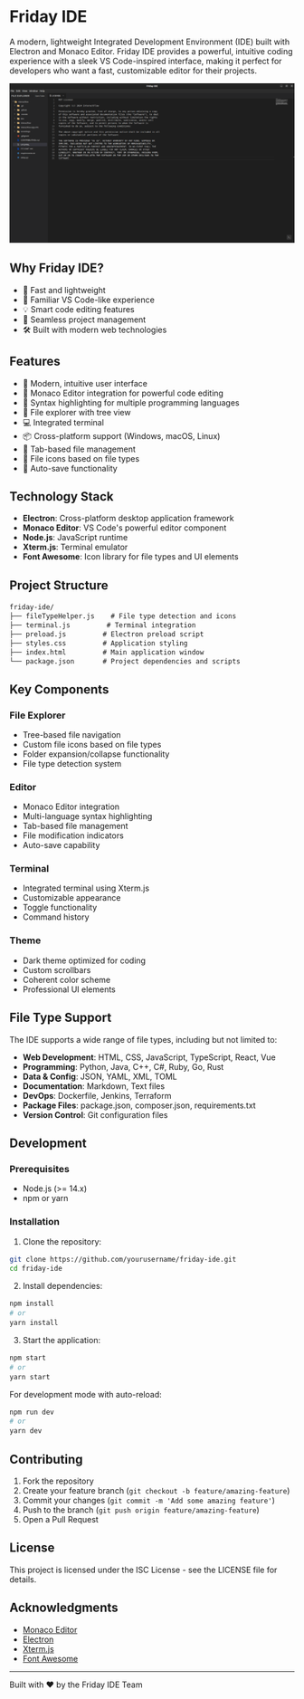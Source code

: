 # Friday IDE

A modern, lightweight Integrated Development Environment (IDE) built with Electron and Monaco Editor. Friday IDE provides a powerful, intuitive coding experience with a sleek VS Code-inspired interface, making it perfect for developers who want a fast, customizable editor for their projects.

![Friday IDE Screenshot](./screenshots/intro.png)

## Why Friday IDE?

- 🚀 Fast and lightweight
- 🎯 Familiar VS Code-like experience
- 💡 Smart code editing features
- 🔄 Seamless project management
- 🛠 Built with modern web technologies

## Features

- 🌟 Modern, intuitive user interface
- 📝 Monaco Editor integration for powerful code editing
- 🎨 Syntax highlighting for multiple programming languages
- 🌳 File explorer with tree view
- 💻 Integrated terminal
- 📦 Cross-platform support (Windows, macOS, Linux)
- 🎯 Tab-based file management
- 🎨 File icons based on file types
- 💾 Auto-save functionality

## Technology Stack

- **Electron**: Cross-platform desktop application framework
- **Monaco Editor**: VS Code's powerful editor component
- **Node.js**: JavaScript runtime
- **Xterm.js**: Terminal emulator
- **Font Awesome**: Icon library for file types and UI elements

## Project Structure

```
friday-ide/
├── fileTypeHelper.js    # File type detection and icons
├── terminal.js         # Terminal integration
├── preload.js         # Electron preload script
├── styles.css         # Application styling
├── index.html         # Main application window
└── package.json       # Project dependencies and scripts
```

## Key Components

### File Explorer
- Tree-based file navigation
- Custom file icons based on file types
- Folder expansion/collapse functionality
- File type detection system

### Editor
- Monaco Editor integration
- Multi-language syntax highlighting
- Tab-based file management
- File modification indicators
- Auto-save capability

### Terminal
- Integrated terminal using Xterm.js
- Customizable appearance
- Toggle functionality
- Command history

### Theme
- Dark theme optimized for coding
- Custom scrollbars
- Coherent color scheme
- Professional UI elements

## File Type Support

The IDE supports a wide range of file types, including but not limited to:

- **Web Development**: HTML, CSS, JavaScript, TypeScript, React, Vue
- **Programming**: Python, Java, C++, C#, Ruby, Go, Rust
- **Data & Config**: JSON, YAML, XML, TOML
- **Documentation**: Markdown, Text files
- **DevOps**: Dockerfile, Jenkins, Terraform
- **Package Files**: package.json, composer.json, requirements.txt
- **Version Control**: Git configuration files

## Development

### Prerequisites

- Node.js (>= 14.x)
- npm or yarn

### Installation

1. Clone the repository:
```bash
git clone https://github.com/yourusername/friday-ide.git
cd friday-ide
```

2. Install dependencies:
```bash
npm install
# or
yarn install
```

3. Start the application:
```bash
npm start
# or
yarn start
```

For development mode with auto-reload:
```bash
npm run dev
# or
yarn dev
```

## Contributing

1. Fork the repository
2. Create your feature branch (`git checkout -b feature/amazing-feature`)
3. Commit your changes (`git commit -m 'Add some amazing feature'`)
4. Push to the branch (`git push origin feature/amazing-feature`)
5. Open a Pull Request

## License

This project is licensed under the ISC License - see the LICENSE file for details.

## Acknowledgments

- [Monaco Editor](https://microsoft.github.io/monaco-editor/)
- [Electron](https://www.electronjs.org/)
- [Xterm.js](https://xtermjs.org/)
- [Font Awesome](https://fontawesome.com/)

---

Built with ❤️ by the Friday IDE Team